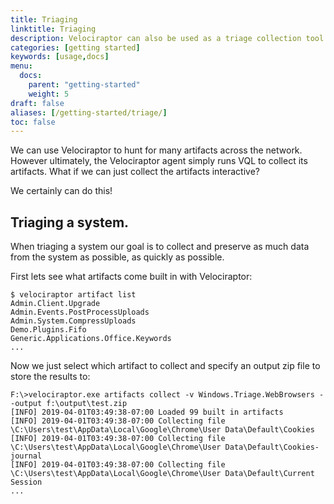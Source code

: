 ```yaml
---
title: Triaging
linktitle: Triaging
description: Velociraptor can also be used as a triage collection tool.
categories: [getting started]
keywords: [usage,docs]
menu:
  docs:
    parent: "getting-started"
    weight: 5
draft: false
aliases: [/getting-started/triage/]
toc: false
---
```


We can use Velociraptor to hunt for many artifacts across the
network. However ultimately, the Velociraptor agent simply runs VQL to
collect its artifacts. What if we can just collect the artifacts
interactive?

We certainly can do this!

## Triaging a system.

When triaging a system our goal is to collect and preserve as much
data from the system as possible, as quickly as possible.

First lets see what artifacts come built in with Velociraptor:

```shell
$ velociraptor artifact list
Admin.Client.Upgrade
Admin.Events.PostProcessUploads
Admin.System.CompressUploads
Demo.Plugins.Fifo
Generic.Applications.Office.Keywords
...
```

Now we just select which artifact to collect and specify an output zip
file to store the results to:

```
F:\>velociraptor.exe artifacts collect -v Windows.Triage.WebBrowsers --output f:\output\test.zip
[INFO] 2019-04-01T03:49:38-07:00 Loaded 99 built in artifacts
[INFO] 2019-04-01T03:49:38-07:00 Collecting file \C:\Users\test\AppData\Local\Google\Chrome\User Data\Default\Cookies
[INFO] 2019-04-01T03:49:38-07:00 Collecting file \C:\Users\test\AppData\Local\Google\Chrome\User Data\Default\Cookies-journal
[INFO] 2019-04-01T03:49:38-07:00 Collecting file \C:\Users\test\AppData\Local\Google\Chrome\User Data\Default\Current Session
...
```
